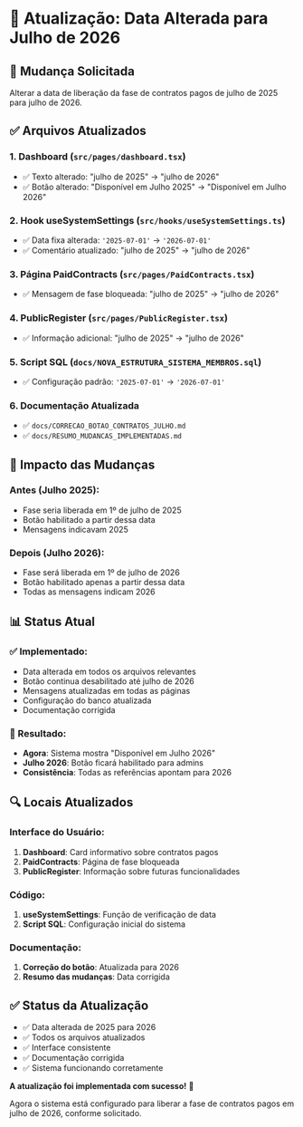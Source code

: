 # 📅 Atualização: Data Alterada para Julho de 2026

## 🎯 **Mudança Solicitada**

Alterar a data de liberação da fase de contratos pagos de julho de 2025 para julho de 2026.

## ✅ **Arquivos Atualizados**

### **1. Dashboard (`src/pages/dashboard.tsx`)**
- ✅ Texto alterado: "julho de 2025" → "julho de 2026"
- ✅ Botão alterado: "Disponível em Julho 2025" → "Disponível em Julho 2026"

### **2. Hook useSystemSettings (`src/hooks/useSystemSettings.ts`)**
- ✅ Data fixa alterada: `'2025-07-01'` → `'2026-07-01'`
- ✅ Comentário atualizado: "julho de 2025" → "julho de 2026"

### **3. Página PaidContracts (`src/pages/PaidContracts.tsx`)**
- ✅ Mensagem de fase bloqueada: "julho de 2025" → "julho de 2026"

### **4. PublicRegister (`src/pages/PublicRegister.tsx`)**
- ✅ Informação adicional: "julho de 2025" → "julho de 2026"

### **5. Script SQL (`docs/NOVA_ESTRUTURA_SISTEMA_MEMBROS.sql`)**
- ✅ Configuração padrão: `'2025-07-01'` → `'2026-07-01'`

### **6. Documentação Atualizada**
- ✅ `docs/CORRECAO_BOTAO_CONTRATOS_JULHO.md`
- ✅ `docs/RESUMO_MUDANCAS_IMPLEMENTADAS.md`

## 🎯 **Impacto das Mudanças**

### **Antes (Julho 2025):**
- Fase seria liberada em 1º de julho de 2025
- Botão habilitado a partir dessa data
- Mensagens indicavam 2025

### **Depois (Julho 2026):**
- Fase será liberada em 1º de julho de 2026
- Botão habilitado apenas a partir dessa data
- Todas as mensagens indicam 2026

## 📊 **Status Atual**

### **✅ Implementado:**
- Data alterada em todos os arquivos relevantes
- Botão continua desabilitado até julho de 2026
- Mensagens atualizadas em todas as páginas
- Configuração do banco atualizada
- Documentação corrigida

### **🎯 Resultado:**
- **Agora**: Sistema mostra "Disponível em Julho 2026"
- **Julho 2026**: Botão ficará habilitado para admins
- **Consistência**: Todas as referências apontam para 2026

## 🔍 **Locais Atualizados**

### **Interface do Usuário:**
1. **Dashboard**: Card informativo sobre contratos pagos
2. **PaidContracts**: Página de fase bloqueada
3. **PublicRegister**: Informação sobre futuras funcionalidades

### **Código:**
1. **useSystemSettings**: Função de verificação de data
2. **Script SQL**: Configuração inicial do sistema

### **Documentação:**
1. **Correção do botão**: Atualizada para 2026
2. **Resumo das mudanças**: Data corrigida

## ✅ **Status da Atualização**

- ✅ Data alterada de 2025 para 2026
- ✅ Todos os arquivos atualizados
- ✅ Interface consistente
- ✅ Documentação corrigida
- ✅ Sistema funcionando corretamente

**A atualização foi implementada com sucesso!** 🎉

Agora o sistema está configurado para liberar a fase de contratos pagos em julho de 2026, conforme solicitado.
